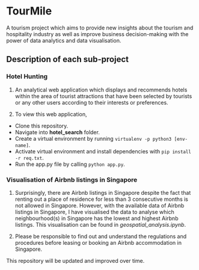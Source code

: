 # TourMile
A tourism project which aims to provide new insights about the tourism and hospitality industry as well as improve business decision-making with the power of data analytics and data visualisation.

## Description of each sub-project
### Hotel Hunting
1. An analytical web application which displays and recommends hotels within the area of tourist attractions that have been selected by tourists or any other users according to their interests or preferences.

2. To view this web application,
- Clone this repository.
- Navigate into **hotel_search** folder.
- Create a virtual environment by running `virtualenv -p python3 [env-name]`.
- Activate virtual environment and install dependencies with `pip install -r req.txt`.
- Run the app.py file by calling `python app.py`.

### Visualisation of Airbnb listings in Singapore
1. Surprisingly, there are Airbnb listings in Singapore despite the fact that renting out a place of residence for less than 3 consecutive months is not allowed in Singapore. However, with the available data of Airbnb listings in Singapore, I have visualised the data to analyse which neighbourhood(s) in Singapore has the lowest and highest Airbnb listings. This visualisation can be found in *geospatial_analysis.ipynb*.

2. Please be responsible to find out and understand the regulations and procedures before leasing or booking an Airbnb accommodation in Singapore.

This repository will be updated and improved over time.
